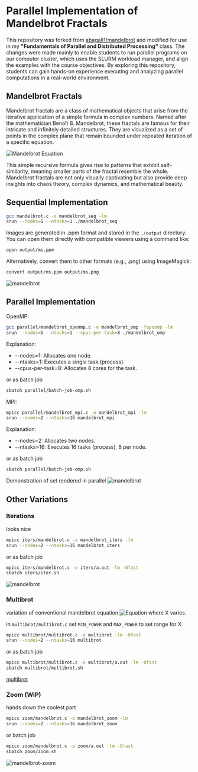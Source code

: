 # Parallel Implementation of Mandelbrot Fractals

This repository was forked from [abagali1/mandelbrot](https://github.com/abagali1/mandelbrot) and modified for use in my **"Fundamentals of Parallel and Distributed Processing"** class. The changes were made mainly to enable students to run parallel programs on our computer cluster, which uses the SLURM workload manager, and align the examples with the course objectives. By exploring this repository, students can gain hands-on experience executing and analyzing parallel computations in a real-world environment.

## Mandelbrot Fractals

Mandelbrot fractals are a class of mathematical objects that arise from the iterative application of a simple formula in complex numbers. Named after the mathematician Benoît B. Mandelbrot, these fractals are famous for their intricate and infinitely detailed structures. They are visualized as a set of points in the complex plane that remain bounded under repeated iteration of a specific equation.

![Mandelbrot Equation](https://latex.codecogs.com/png.latex?z_{n%2B1}%20=%20z_n^2%20+%20c)

This simple recursive formula gives rise to patterns that exhibit self-similarity, meaning smaller parts of the fractal resemble the whole. Mandelbrot fractals are not only visually captivating but also provide deep insights into chaos theory, complex dynamics, and mathematical beauty.


## Sequential Implementation


```bash
gcc mandelbrot.c -o mandelbrot_seq -lm
srun --nodes=1 --ntasks=1 ./mandelbrot_seq
```

Images are generated in .ppm format and stored in the `./output` directory. You can open them directly with compatible viewers using a command like:

```bash
open output/ms.ppm
```

Alternatively, convert them to other formats (e.g., .png) using ImageMagick:

```bash
convert output/ms.ppm output/ms.png
```

![mandelbrot](https://github.com/mvneves/parallel-mandelbrot/raw/master/output/readme.png)


## Parallel Implementation

OpenMP:
```bash
gcc parallel/mandelbrot_openmp.c -o mandelbrot_omp -fopenmp -lm
srun --nodes=1 --ntasks=1 --cpus-per-task=8 ./mandelbrot_omp
```

Explanation:
- --nodes=1: Allocates one node.
- --ntasks=1: Executes a single task (process).
- --cpus-per-task=8: Allocates 8 cores for the task.

or as batch job
```bash
sbatch parallel/batch-job-omp.sh
```

MPI:
```bash
mpicc parallel/mandelbrot_mpi.c -o mandelbrot_mpi -lm
srun --nodes=2 --ntasks=16 mandelbrot_mpi
```

Explanation:
- --nodes=2: Allocates two nodes.
- --ntasks=16: Executes 16 tasks (process), 8 per node.

or as batch job
```bash
sbatch parallel/batch-job-omp.sh
```

Demonstration of set rendered in parallel
![mandelbrot](https://github.com/mvneves/parallel-mandelbrot/raw/master/parallel/parallel.gif)


## Other Variations

### Iterations
looks nice

```bash
mpicc iters/mandelbrot.c -o mandelbrot_iters -lm
srun --nodes=2 --ntasks=16 mandelbrot_iters
```

or as batch job
```bash
mpicc iters/mandelbrot.c -o iters/a.out -lm -Ofast 
sbatch iters/iter.sh
```

![mandelbrot](https://github.com/mvneves/parallel-mandelbrot/blob/master/iters/output.gif)

### Multibrot
variation of conventional mandelbrot equation
![Equation](https://latex.codecogs.com/png.latex?z_{n%2B1}%20=%20z_n^x%20+%20c)
where X varies.

in `multibrot/multibrot.c` set `MIN_POWER` and `MAX_POWER` to set range for X 

```bash
mpicc multibrot/multibrot.c -o multibrot -lm -Ofast
srun --nodes=2 --ntasks=16 multibrot
```

or as batch job
```bash
mpicc multibrot/multibrot.c -o multibrot/a.out -lm -Ofast
sbatch multibrot/multibrot.sh
```

[multibrot](https://github.com/mvneves/parallel-mandelbrot/blob/master/multibrot/output/output.mp4)

### Zoom (WIP)
hands down the coolest part

```bash
mpicc zoom/mandelbrot.c -o mandelbrot_zoom -lm
srun --nodes=2 --ntasks=16 mandelbrot_zoom
```
or batch job
```bash
mpicc zoom/mandelbrot.c -o zoom/a.out -lm -Ofast
sbatch zoom/zoom.sh
```

![mandelbrot-zoom](https://github.com/mvneves/parallel-mandelbrot/blob/master/zoom/zoom.gif)

